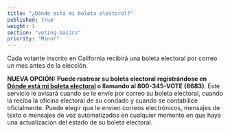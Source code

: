 ```yaml
---
title: "¿Dónde está mi boleta electoral?"
published: true
weight: 1
section: "voting-basics"
priority: "Minor"
---
```


Cada votante inscrito en California recibirá una boleta electoral por correo un mes antes de la elección. 

**NUEVA OPCIÓN: Puede rastrear su boleta electoral registrándose en [Dónde está mi boleta electoral](https://california.ballottrax.net/voter/) o llamando al 800-345-VOTE (8683)**. Este servicio le avisará cuando se le envíe por correo su boleta electoral, cuando la reciba la oficina electoral de su condado y cuando se contabilice oficialmente. Puede elegir que le envíen correos electrónicos, mensajes de texto o mensajes de voz automatizados en cualquier momento en que haya una actualización del estado de su boleta electoral.
